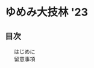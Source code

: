 # ゆめみ大技林 '23

<nav id="toc" role="doc-toc">

## 目次

1. [はじめに](preface.html)
1. [留意事項](preface.html)

</nav>